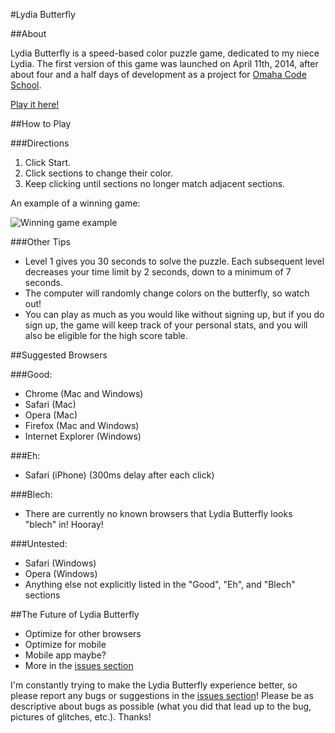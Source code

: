 #Lydia Butterfly

##About

Lydia Butterfly is a speed-based color puzzle game, dedicated to my niece Lydia. The first version of this game was launched on April 11th, 2014, after about four and a half days of development as a project for [Omaha Code School](https://github.com/omahacodeschool).

[Play it here!](http://lydiab.herokuapp.com/)

##How to Play

###Directions

1. Click Start.
2. Click sections to change their color.
3. Keep clicking until sections no longer match adjacent sections.

An example of a winning game:

![Winning game example](https://31.media.tumblr.com/f2425ce66787230b819556b2d03858fc/tumblr_inline_n40a8mXizS1s6jjx7.jpg)

###Other Tips

- Level 1 gives you 30 seconds to solve the puzzle. Each subsequent level decreases your time limit by 2 seconds, down to a minimum of 7 seconds.
- The computer will randomly change colors on the butterfly, so watch out!
- You can play as much as you would like without signing up, but if you do sign up, the game will keep track of your personal stats, and you will also be eligible for the high score table.

##Suggested Browsers

###Good:
- Chrome (Mac and Windows)
- Safari (Mac)
- Opera (Mac)
- Firefox (Mac and Windows)
- Internet Explorer (Windows)

###Eh:
- Safari (iPhone) (300ms delay after each click)

###Blech:
- There are currently no known browsers that Lydia Butterfly looks "blech" in! Hooray!

###Untested:
- Safari (Windows)
- Opera (Windows)
- Anything else not explicitly listed in the "Good", "Eh", and "Blech" sections

##The Future of Lydia Butterfly

- Optimize for other browsers
- Optimize for mobile
- Mobile app maybe?
- More in the [issues section](https://github.com/Caraheacock/butterflies/issues?state=open)

I'm constantly trying to make the Lydia Butterfly experience better, so please report any bugs or suggestions in the [issues section](https://github.com/Caraheacock/butterflies/issues?state=open)! Please be as descriptive about bugs as possible (what you did that lead up to the bug, pictures of glitches, etc.). Thanks!
